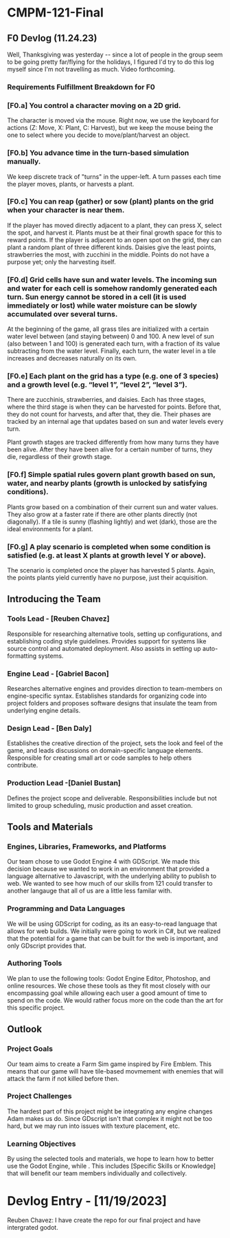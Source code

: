 # CMPM-121-Final

## F0 Devlog (11.24.23)

Well, Thanksgiving was yesterday -- since a lot of people in the group seem to be going pretty far/flying for the holidays, I figured I'd try to do this log myself since I'm not travelling as much. Video forthcoming.

### Requirements Fulfillment Breakdown for F0

### [F0.a] You control a character moving on a 2D grid.
The character is moved via the mouse. Right now, we use the keyboard for actions (Z: Move, X: Plant, C: Harvest), but we keep the mouse being the one to select where you decide to move/plant/harvest an object.
### [F0.b] You advance time in the turn-based simulation manually.
We keep discrete track of "turns" in the upper-left. A turn passes each time the player moves, plants, or harvests a plant.
### [F0.c] You can reap (gather) or sow (plant) plants on the grid when your character is near them.
If the player has moved directly adjacent to a plant, they can press X, select the spot, and harvest it. Plants must be at their final growth space for this to reward points.
If the player is adjacent to an open spot on the grid, they can plant a random plant of three different kinds. Daisies give the least points, strawberries the most, with zucchini in the middle. Points do not have a purpose yet; only the harvesting itself.

### [F0.d] Grid cells have sun and water levels. The incoming sun and water for each cell is somehow randomly generated each turn. Sun energy cannot be stored in a cell (it is used immediately or lost) while water moisture can be slowly accumulated over several turns.
At the beginning of the game, all grass tiles are initialized with a certain water level between (and staying between) 0 and 100. 
A new level of sun (also between 1 and 100) is generated each turn, with a fraction of its value subtracting from the water level.
Finally, each turn, the water level in a tile increases and decreases naturally on its own.

### [F0.e] Each plant on the grid has a type (e.g. one of 3 species) and a growth level (e.g. “level 1”, “level 2”, “level 3”).
There are zucchinis, strawberries, and daisies. Each has three stages, where the third stage is when they can be harvested for points. Before that, they do not count for harvests, and after that, they die. Their phases are tracked by an internal age that updates based on sun and water levels every turn.

Plant growth stages are tracked differently from how many turns they have been alive. After they have been alive for a certain number of turns, they die, regardless of their growth stage.
### [F0.f] Simple spatial rules govern plant growth based on sun, water, and nearby plants (growth is unlocked by satisfying conditions).
Plants grow based on a combination of their current sun and water values. They also grow at a faster rate if there are other plants directly (not diagonally).
If a tile is sunny (flashing lightly) and wet (dark), those are the ideal environments for a plant.

### [F0.g] A play scenario is completed when some condition is satisfied (e.g. at least X plants at growth level Y or above).
The scenario is completed once the player has harvested 5 plants. Again, the points plants yield currently have no purpose, just their acquisition.

## Introducing the Team

### Tools Lead - [Reuben Chavez]
Responsible for researching alternative tools, setting up configurations, and establishing coding style guidelines. Provides support for systems like source control and automated deployment. Also assists in setting up auto-formatting systems.

### Engine Lead - [Gabriel Bacon]
Researches alternative engines and provides direction to team-members on engine-specific syntax. Establishes standards for organizing code into project folders and proposes software designs that insulate the team from underlying engine details.

### Design Lead - [Ben Daly]
Establishes the creative direction of the project, sets the look and feel of the game, and leads discussions on domain-specific language elements. Responsible for creating small art or code samples to help others contribute.

### Production Lead -[Daniel Bustan]
Defines the project scope and deliverable. Responsibilities include but not limited to group scheduling, music production and asset creation. 

## Tools and Materials

### Engines, Libraries, Frameworks, and Platforms
Our team chose to use Godot Engine 4 with GDScript. We made this decision because we wanted to work in an environment that provided a language alternative to Javascript, with the underlying ability to publish to web. We wanted to see how much of our skills from 121 could transfer to another langauge that all of us are a little less familar with.

### Programming and Data Languages
We will be using GDScript for coding, as its an easy-to-read language that allows for web builds. We initially were going to work in C#, but we realized that the potential for a game that can be built for the web is important, and only GDscript provides that.

### Authoring Tools
We plan to use the following tools: Godot Engine Editor, Photoshop, and online resources. We chose these tools as they fit most closely with our encompassing goal while allowing each user a good amount of time to spend on the code. We would rather focus more on the code than the art for this specific project.

## Outlook

### Project Goals
Our team aims to create a Farm Sim game inspired by Fire Emblem. This means that our game will have tile-based movmement with enemies that will attack the farm if not killed before then.

### Project Challenges
The hardest part of this project might be integrating any engine changes Adam makes us do. Since GDscript isn't that complex it might not be too hard, but we may run into issues with texture placement, etc.

### Learning Objectives
By using the selected tools and materials, we hope to learn how to better use the Godot Engine, while . This includes [Specific Skills or Knowledge] that will benefit our team members individually and collectively.

# Devlog Entry - [11/19/2023]
Reuben Chavez: I have create the repo for our final project and have intergrated godot.

